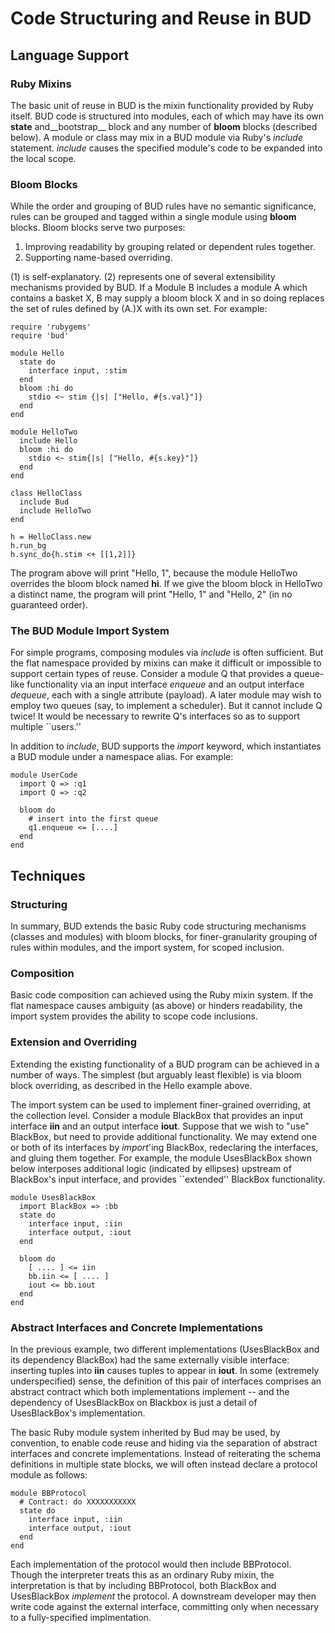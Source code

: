# Code Structuring and Reuse in BUD

## Language Support

### Ruby Mixins

The basic unit of reuse in BUD is the mixin functionality provided by Ruby itself.  BUD code is structured into modules, each of which may have its own __state__ and__bootstrap__ block and any number of __bloom__ blocks (described below).  A module or class may mix in a BUD module via Ruby's _include_ statement.  _include_ causes the specified module's code to be expanded into the local scope.

### Bloom Blocks

While the order and grouping of BUD rules have no semantic significance, rules can be grouped and tagged within a single module using __bloom__ blocks.  Bloom blocks serve two purposes:
 
 1. Improving readability by grouping related or dependent rules together.
 2. Supporting name-based overriding.

(1) is self-explanatory.  (2) represents one of several extensibility mechanisms provided by BUD.  If a Module B includes a module A which contains a basket X, B may supply a bloom block X and in so doing replaces the set of rules defined by (A.)X with its own set.  For example:

    require 'rubygems'
    require 'bud'
    
    module Hello
      state do
        interface input, :stim
      end
      bloom :hi do
        stdio <~ stim {|s| ["Hello, #{s.val}"]}
      end
    end
    
    module HelloTwo
      include Hello
      bloom :hi do
        stdio <~ stim{|s| ["Hello, #{s.key}"]}
      end
    end
    
    class HelloClass
      include Bud
      include HelloTwo
    end
    
    h = HelloClass.new
    h.run_bg
    h.sync_do{h.stim <+ [[1,2]]}

The program above will print "Hello, 1", because the module HelloTwo overrides the bloom block named __hi__.  If we give the bloom block in HelloTwo a distinct name, the program will print "Hello, 1" and "Hello, 2" (in no guaranteed order).


### The BUD Module Import System

For simple programs, composing modules via _include_ is often sufficient.  But the flat namespace provided by mixins can make it difficult or impossible to support certain types of reuse.  Consider a module Q that provides a queue-like functionality via an input interface _enqueue_ and an output interface _dequeue_, each with a single attribute (payload).  A later module may wish to employ two queues (say, to implement a scheduler).  But it cannot include Q twice!  It would be necessary to rewrite Q's interfaces so as to support multiple ``users.'' 

In addition to _include_, BUD supports the _import_ keyword, which instantiates a BUD module under a namespace alias.  For example:

    module UserCode
      import Q => :q1
      import Q => :q2

      bloom do
        # insert into the first queue
        q1.enqueue <= [....]
      end
    end


## Techniques

### Structuring 

In summary, BUD extends the basic Ruby code structuring mechanisms (classes and modules) with bloom blocks, for finer-granularity grouping of rules 
within modules, and the import system, for scoped inclusion.

### Composition

Basic code composition can achieved using the Ruby mixin system.  If the flat namespace causes ambiguity (as above) or hinders readability, the import system provides the ability to scope code inclusions.

### Extension and Overriding

Extending the existing functionality of a BUD program can be achieved in a number of ways.  The simplest (but arguably least flexible) is via bloom block overriding, as described in the Hello example above.  

The import system can be used to implement finer-grained overriding, at the collection level.  Consider a module BlackBox that provides an input interface __iin__ and an output interface __iout__.  Suppose that we wish to "use" BlackBox, but need to provide additional functionality.  We may extend one or both of its interfaces by _import_'ing BlackBox, redeclaring the interfaces, and gluing them together.  For example, the module UsesBlackBox shown below interposes additional logic (indicated by ellipses) upstream of BlackBox's input interface, and provides ``extended'' BlackBox functionality.

    module UsesBlackBox
      import BlackBox => :bb
      state do
        interface input, :iin
        interface output, :iout
      end

      bloom do
        [ .... ] <= iin
        bb.iin <= [ .... ]
        iout <= bb.iout
      end
    end

### Abstract Interfaces and Concrete Implementations

In the previous example, two different implementations (UsesBlackBox and its dependency BlackBox) had the same externally visible interface: inserting tuples into __iin__ causes tuples to appear in __iout__.  In some (extremely underspecified) sense, the definition of this pair of interfaces comprises an abstract contract which both implementations implement -- and the dependency of UsesBlackBox on Blackbox is just a detail of UsesBlackBox's implementation.

The basic Ruby module system inherited by Bud may be used, by convention, to enable code reuse and hiding via the separation of abstract interfaces and concrete implementations.  Instead of reiterating the schema definitions in multiple state blocks, we will often instead declare a protocol module as follows:

    module BBProtocol
      # Contract: do XXXXXXXXXXX
      state do
        interface input, :iin
        interface output, :iout
      end
    end

Each implementation of the protocol would then include BBProtocol.  Though the interpreter treats this as an ordinary Ruby mixin, the interpretation is that by including BBProtocol, both BlackBox and UsesBlackBox _implement_ the protocol.  A downstream developer may then write code against the external interface, committing only when necessary to a fully-specified implmentation.